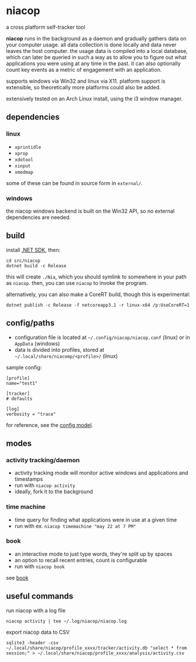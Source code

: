 
# niacop
a cross platform self-tracker tool

**niacop** runs in the background as a daemon and gradually gathers data on
your computer usage. all data collection is done locally and data never leaves
the host computer. the usage data is compiled into a local database, which can
later be queried in such a way as to allow you to figure out what applications
you were using at any time in the past. it can also optionally count key events
as a metric of engagement with an application.

supports windows via Win32 and linux via X11.
platform support is extensible, so theoretically more platforms could also be added.

extensively tested on an Arch Linux install, using the i3 window manager.

## dependencies

### linux
+ `xprintidle`
+ `xprop`
+ `xdotool`
+ `xinput`
+ `xmodmap`

some of these can be found in source form in `external/`.

### windows

the niacop windows backend is built on the Win32 API, so no external dependencies are needed.

## build

install [.NET SDK](https://dotnet.microsoft.com/download/dotnet/current), then:

```
cd src/niacop
dotnet build -c Release
```

this will create `./Nia`, which you should symlink to somewhere in your path as `niacop`.
then, you can use `niacop` to invoke the program.

alternatively, you can also make a CoreRT build, though this is experimental:
```
dotnet publish -c Release -f netcoreapp3.1 -r linux-x64 /p:UseCoreRT=1
```

## config/paths

+ configuration file is located at `~/.config/niacop/niacop.conf` (linux) or in `AppData` (windows)
+ data is divided into profiles, stored at `~/.local/share/niacomp/<profile>/` (linux)

sample config:
```
[profile]
name="test1"
 
[tracker]
# defaults

[log]
verbosity = "trace"
```
for reference, see the [config model](src/niacop/Nia/Config.cs).

## modes

### activity tracking/daemon

+ activity tracking mode will monitor active windows and applications and timestamps
+ run with `niacop activity`
+ ideally, fork it to the background

### time machine

+ time query for finding what applications were in use at a given time
+ run with ex. `niacop timemachine "may 22 at 7 PM"`

### book

+ an interactive mode to just type words, they're split up by spaces
+ an option to recall recent entries, count is configurable
+ run with `niacop book`

see [book](doc/book.md)

## useful commands

run niacop with a log file
```
niacop activity | tee ~/.log/niacop/niacop.log
```

export niacop data to CSV
```
sqlite3 -header -csv ~/.local/share/niacop/profile_xxxx/tracker/activity.db "select * from session;" > ~/.local/share/niacop/profile_xxxx/analysis/activity.csv
```
